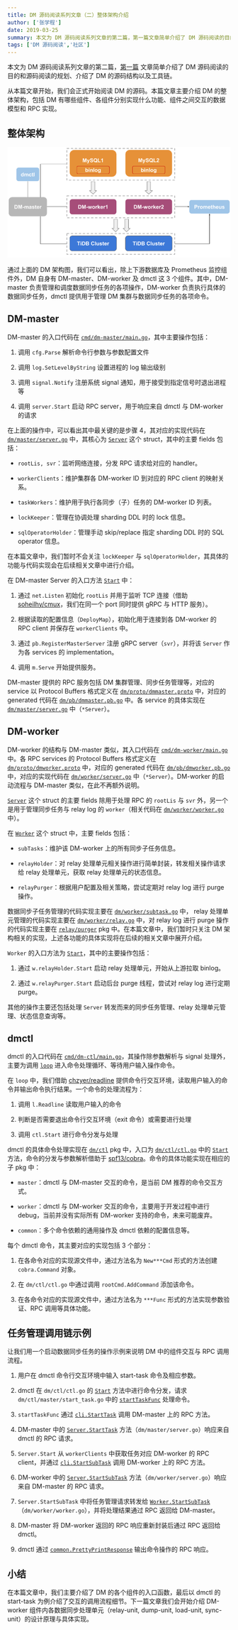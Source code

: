```yaml
---
title: DM 源码阅读系列文章（二）整体架构介绍
author: ['张学程']
date: 2019-03-25
summary: 本文为 DM 源码阅读系列文章的第二篇，第一篇文章简单介绍了 DM 源码阅读的目的和源码阅读的规划、介绍了 DM 的源码结构以及工具链。
tags: ['DM 源码阅读','社区']
---
```



本文为 DM 源码阅读系列文章的第二篇，[第一篇](https://www.pingcap.com/blog-cn/dm-source-code-reading-1/) 文章简单介绍了 DM 源码阅读的目的和源码阅读的规划、介绍了 DM 的源码结构以及工具链。

从本篇文章开始，我们会正式开始阅读 DM 的源码。本篇文章主要介绍 DM 的整体架构，包括 DM 有哪些组件、各组件分别实现什么功能、组件之间交互的数据模型和 RPC 实现。

## 整体架构

![图 1](media/dm-source-code-reading-2/1.png)

通过上面的 DM 架构图，我们可以看出，除上下游数据库及 Prometheus 监控组件外，DM 自身有 DM-master、DM-worker 及 dmctl 这 3 个组件。其中，DM-master 负责管理和调度数据同步任务的各项操作，DM-worker 负责执行具体的数据同步任务，dmctl 提供用于管理 DM 集群与数据同步任务的各项命令。

## DM-master

DM-master 的入口代码在 [`cmd/dm-master/main.go`](https://github.com/pingcap/dm/blob/3fcf24daa5/cmd/dm-master/main.go)，其中主要操作包括：

1.  调用 `cfg.Parse` 解析命令行参数与参数配置文件

2.  调用 `log.SetLevelByString` 设置进程的 log 输出级别

3.  调用 `signal.Notify` 注册系统 signal 通知，用于接受到指定信号时退出进程等

4.  调用 `server.Start` 启动 RPC server，用于响应来自 dmctl 与 DM-worker 的请求

在上面的操作中，可以看出其中最关键的是步骤 4，其对应的实现代码在 [`dm/master/server.go`](https://github.com/pingcap/dm/blob/3fcf24daa5/dm/master/server.go) 中，其核心为 [`Server`](https://github.com/pingcap/dm/blob/3fcf24daa5/dm/master/server.go#L46) 这个 struct，其中的主要 fields 包括：

*   `rootLis, svr`：监听网络连接，分发 RPC 请求给对应的 handler。

*   `workerClients`：维护集群各 DM-worker ID 到对应的 RPC client 的映射关系。

*   `taskWorkers`：维护用于执行各同步（子）任务的 DM-worker ID 列表。

*   `lockKeeper`：管理在协调处理 sharding DDL 时的 lock 信息。

*   `sqlOperatorHolder`：管理手动 skip/replace 指定 sharding DDL 时的 SQL operator 信息。

在本篇文章中，我们暂时不会关注 `lockKeeper` 与 `sqlOperatorHolder`，其具体的功能与代码实现会在后续相关文章中进行介绍。

在 DM-master Server 的入口方法 [`Start`](https://github.com/pingcap/dm/blob/3fcf24daa5/dm/master/server.go#L82) 中：

1.  通过 `net.Listen` 初始化 `rootLis` 并用于监听 TCP 连接（借助 [soheilhy/cmux](https://github.com/soheilhy/cmux)，我们在同一个 port 同时提供 gRPC 与 HTTP 服务）。

2.  根据读取的配置信息（`DeployMap`），初始化用于连接到各 DM-worker 的 RPC client 并保存在 `workerClients` 中。

3.  通过 `pb.RegisterMasterServer` 注册 gRPC server（`svr`），并将该 `Server` 作为各 services 的 implementation。

4.  调用 `m.Serve` 开始提供服务。

DM-master 提供的 RPC 服务包括 DM 集群管理、同步任务管理等，对应的 service 以 Protocol Buffers 格式定义在 [`dm/proto/dmmaster.proto`](https://github.com/pingcap/dm/blob/3fcf24daa5/dm/proto/dmmaster.proto) 中，对应的 generated 代码在 [`dm/pb/dmmaster.pb.go`](https://github.com/pingcap/dm/blob/3fcf24daa5/dm/pb/dmmaster.pb.go) 中。各 service 的具体实现在 [`dm/master/server.go`](https://github.com/pingcap/dm/blob/3fcf24daa5/dm/master/server.go) 中（`*Server`）。

## DM-worker

DM-worker 的结构与 DM-master 类似，其入口代码在 [`cmd/dm-worker/main.go`](https://github.com/pingcap/dm/blob/3fcf24daa5/cmd/dm-worker/main.go) 中。各 RPC services 的 Protocol Buffers 格式定义在 [`dm/proto/dmworker.proto`](https://github.com/pingcap/dm/blob/3fcf24daa5/dm/proto/dmworker.proto) 中，对应的 generated 代码在 [`dm/pb/dmworker.pb.go`](https://github.com/pingcap/dm/blob/3fcf24daa5/dm/pb/dmworker.pb.go) 中，对应的实现代码在 [`dm/worker/server.go`](https://github.com/pingcap/dm/blob/3fcf24daa5/dm/worker/server.go) 中（`*Server`）。DM-worker 的启动流程与 DM-master 类似，在此不再额外说明。

[`Server`](https://github.com/pingcap/dm/blob/3fcf24daa5/dm/worker/server.go#L42) 这个 struct 的主要 fields 除用于处理 RPC 的 `rootLis` 与 `svr` 外，另一个是用于管理同步任务与 relay log 的 `worker`（相关代码在 [`dm/worker/worker.go`](https://github.com/pingcap/dm/blob/3fcf24daa5/dm/worker/worker.go) 中）。

在 [`Worker`](https://github.com/pingcap/dm/blob/3fcf24daa5/dm/worker/worker.go#L43) 这个 struct 中，主要 fields 包括：

*   `subTasks`：维护该 DM-worker 上的所有同步子任务信息。

*   `relayHolder`：对 relay 处理单元相关操作进行简单封装，转发相关操作请求给 relay 处理单元，获取 relay 处理单元的状态信息。

*   `relayPurger`：根据用户配置及相关策略，尝试定期对 relay log 进行 purge 操作。

数据同步子任务管理的代码实现主要在 [`dm/worker/subtask.go`](https://github.com/pingcap/dm/blob/3fcf24daa5/dm/worker/subtask.go) 中， relay 处理单元管理的代码实现主要在 [`dm/worker/relay.go`](https://github.com/pingcap/dm/blob/3fcf24daa5/relay/purger/) 中，对 relay log 进行 purge 操作的代码实现主要在 [`relay/purger`](https://github.com/pingcap/dm/blob/3fcf24daa5/relay/purger/) pkg 中。在本篇文章中，我们暂时只关注 DM 架构相关的实现，上述各功能的具体实现将在后续的相关文章中展开介绍。

`Worker` 的入口方法为 [`Start`](https://github.com/pingcap/dm/blob/3fcf24daa5/dm/worker/worker.go#L93)，其中的主要操作包括：

1.  通过 `w.relayHolder.Start` 启动 relay 处理单元，开始从上游拉取 binlog。

2.  通过 `w.relayPurger.Start` 启动后台 purge 线程，尝试对 relay log 进行定期 purge。

其他的操作主要还包括处理 `Server` 转发而来的同步任务管理、relay 处理单元管理、状态信息查询等。

## dmctl

dmctl 的入口代码在 [`cmd/dm-ctl/main.go`](https://github.com/pingcap/dm/blob/3fcf24daa5/cmd/dm-ctl/main.go)，其操作除参数解析与 signal 处理外，主要为调用 [`loop`](https://github.com/pingcap/dm/blob/3fcf24daa5/cmd/dm-ctl/main.go#L83) 进入命令处理循环、等待用户输入操作命令。

在 `loop` 中，我们借助 [chzyer/readline](https://github.com/chzyer/readline) 提供命令行交互环境，读取用户输入的命令并输出命令执行结果。一个命令的处理流程为：

1.  调用 `l.Readline` 读取用户输入的命令

2.  判断是否需要退出命令行交互环境（exit 命令）或需要进行处理

3.  调用 `ctl.Start` 进行命令分发与处理

dmctl 的具体命令处理实现在 [`dm/ctl`](https://github.com/pingcap/dm/blob/3fcf24daa5/dm/ctl/) pkg 中，入口为 [`dm/ctl/ctl.go`](https://github.com/pingcap/dm/blob/3fcf24daa5/dm/ctl/ctl.go) 中的 [`Start`](https://github.com/pingcap/dm/blob/3fcf24daa5/dm/ctl/ctl.go#L46) 方法，命令的分发与参数解析借助于 [spf13/cobra](https://github.com/spf13/cobra)。命令的具体功能实现在相应的子 pkg 中：

*   `master`：dmctl 与 DM-master 交互的命令，是当前 DM 推荐的命令交互方式。

*   `worker`：dmctl 与 DM-worker 交互的命令，主要用于开发过程中进行 debug，当前并没有实际所有 DM-worker 支持的命令，未来可能废弃。

*   `common`：多个命令依赖的通用操作及 dmctl 依赖的配置信息等。

每个 dmctl 命令，其主要对应的实现包括 3 个部分：

1.  在各命令对应的实现源文件中，通过方法名为 `New***Cmd` 形式的方法创建 `cobra.Command` 对象。

2.  在 `dm/ctl/ctl.go` 中通过调用 `rootCmd.AddCommand` 添加该命令。

3.  在各命令对应的实现源文件中，通过方法名为 `***Func` 形式的方法实现参数验证、RPC 调用等具体功能。

## 任务管理调用链示例

让我们用一个启动数据同步任务的操作示例来说明 DM 中的组件交互与 RPC 调用流程。

1.  用户在 dmctl 命令行交互环境中输入 start-task 命令及相应参数。

2.  dmctl 在 `dm/ctl/ctl.go` 的 [`Start`](https://github.com/pingcap/dm/blob/3fcf24daa5/dm/ctl/ctl.go#L46) 方法中进行命令分发，请求 `dm/ctl/master/start_task.go` 中的 [`startTaskFunc`](https://github.com/pingcap/dm/blob/3fcf24daa5/dm/ctl/master/start_task.go#L39) 处理命令。

3.  `startTaskFunc` 通过 [`cli.StartTask`](https://github.com/pingcap/dm/blob/3fcf24daa5/dm/ctl/master/start_task.go#L61) 调用 DM-master 上的 RPC 方法。

4.  DM-master 中的 [`Server.StartTask`](https://github.com/pingcap/dm/blob/3fcf24daa5/dm/master/server.go#L182) 方法（`dm/master/server.go`）响应来自 dmctl 的 RPC 请求。

5.  `Server.Start` 从 `workerClients` 中获取任务对应 DM-worker 的 RPC client，并通过 [`cli.StartSubTask`](https://github.com/pingcap/dm/blob/3fcf24daa5/dm/master/server.go#L243) 调用 DM-worker 上的 RPC 方法。

6.  DM-worker 中的 [`Server.StartSubTask`](https://github.com/pingcap/dm/blob/3fcf24daa5/dm/worker/server.go#L139) 方法（`dm/worker/server.go`）响应来自 DM-master 的 RPC 请求。

7.  `Server.StartSubTask` 中将任务管理请求转发给 [`Worker.StartSubTask`](https://github.com/pingcap/dm/blob/3fcf24daa5/dm/worker/worker.go#L144)（`dm/worker/worker.go`），并将处理结果通过 RPC 返回给 DM-master。

8.  DM-master 将 DM-worker 返回的 RPC 响应重新封装后通过 RPC 返回给 dmctl。

9.  dmctl 通过 [`common.PrettyPrintResponse`](https://github.com/pingcap/dm/blob/3fcf24daa5/dm/ctl/common/util.go#L69) 输出命令操作的 RPC 响应。

## 小结

在本篇文章中，我们主要介绍了 DM 的各个组件的入口函数，最后以 dmctl 的 start-task 为例介绍了交互的调用流程细节。下一篇文章我们会开始介绍 DM-worker 组件内各数据同步处理单元（relay-unit, dump-unit, load-unit, sync-unit）的设计原理与具体实现。
